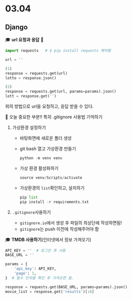 # 03.04

## Django



:mortar_board: **url 요청과 응답** :pushpin: 

```python
import requests   # $ pip install requests 해야함

url = ''

(1)
response = requests.get(url)
lotto = response.json()

(2)
response = requests.get(url, params=params).json()
lott = response.get('')
```

위의 방법으로 url을 요청하고, 응답 받을 수 있다. 



:seedling: 오늘 중요한 부분!! 특히 .gitignore 사용법 기억하기 

1. 가상환경 설정하기

   * 바탕화면에 새로운 폴더 생성

   * git bash 열고 가상환경 만들기

     ```python
     python -m venv venv
     ```

   * 가상 환경 활성화하기

     ```python
     source venv/Scripts/activate
     ```

   * 가상환경의 `list`확인하고, 설치하기

     ```python
     pip list
     pip install -r requirements.txt
     ```

2. `.gitignore`사용하기

   * `gitignore.io`에서 생성 후 파일의 최상단에 작성하면됨!
   * `gitignore`는 push 이전에 작성해주어야 함



:mortar_board: **TMDB 사용하기**(인터넷에서 정보 가져오기)

```python
API_KEY = ''  # 로그인 후 사용
BASE_URL = ''

params = {
    'api_key': API_KEY,
    'page': 1, 
}  # 필수 인자들 확인 후 가져오면 됨.

response = requests.get(BASE_URL, params=params).json()
movie_list = response.get('results')[:6]
```

